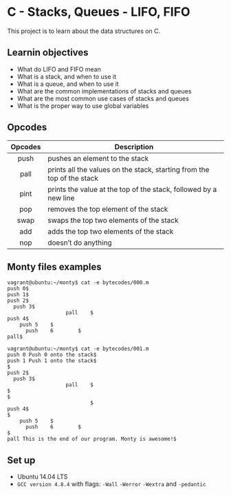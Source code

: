 # C - Stacks, Queues - LIFO, FIFO
This project is to learn about the data structures on C.
## Learnin objectives
* What do LIFO and FIFO mean
* What is a stack, and when to use it
* What is a queue, and when to use it
* What are the common implementations of stacks and queues
* What are the most common use cases of stacks and queues
* What is the proper way to use global variables
## Opcodes
Opcodes | Description
:---: | ---
push | pushes an element to the stack
pall | prints all the values on the stack, starting from the top of the stack
pint | prints the value at the top of the stack, followed by a new line
pop | removes the top element of the stack
swap | swaps the top two elements of the stack
add | adds the top two elements of the stack
nop | doesn’t do anything
## Monty files examples
```
vagrant@ubuntu:~/monty$ cat -e bytecodes/000.m
push 0$
push 1$
push 2$
  push 3$
                   pall    $
push 4$
    push 5    $
      push    6        $
pall$
```
```
vagrant@ubuntu:~/monty$ cat -e bytecodes/001.m
push 0 Push 0 onto the stack$
push 1 Push 1 onto the stack$
$
push 2$
  push 3$
                   pall    $
$
$
                           $
push 4$
$
    push 5    $
      push    6        $
$
pall This is the end of our program. Monty is awesome!$
```
## Set up
* Ubuntu 14.04 LTS
* `GCC version 4.8.4` with flags: `-Wall` `-Werror` `-Wextra` and `-pedantic`